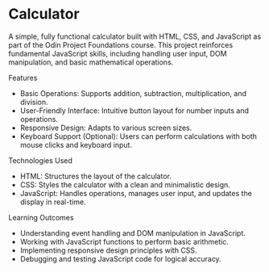 # Calculator
A simple, fully functional calculator built with HTML, CSS, and JavaScript as part of the Odin Project Foundations course. This project reinforces fundamental JavaScript skills, including handling user input, DOM manipulation, and basic mathematical operations.

Features
- Basic Operations: Supports addition, subtraction, multiplication, and division.
- User-Friendly Interface: Intuitive button layout for number inputs and operations.
- Responsive Design: Adapts to various screen sizes.
- Keyboard Support (Optional): Users can perform calculations with both mouse clicks and keyboard input.

Technologies Used
- HTML: Structures the layout of the calculator.
- CSS: Styles the calculator with a clean and minimalistic design.
- JavaScript: Handles operations, manages user input, and updates the display in real-time.

Learning Outcomes
- Understanding event handling and DOM manipulation in JavaScript.
- Working with JavaScript functions to perform basic arithmetic.
- Implementing responsive design principles with CSS.
- Debugging and testing JavaScript code for logical accuracy.